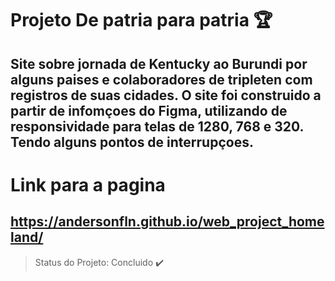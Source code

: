 # Projeto De patria para patria :trophy:



## Site sobre jornada de Kentucky ao Burundi por alguns paises e colaboradores de tripleten com registros de suas cidades. O site foi construido a partir de infomçoes do Figma, utilizando de responsividade para telas de 1280, 768 e 320. Tendo alguns pontos de interrupçoes. 

# Link para a pagina 

## https://andersonfln.github.io/web_project_homeland/

> Status do Projeto: Concluido :heavy_check_mark:
